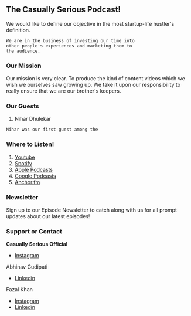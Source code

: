 ## The Casually Serious Podcast! 

We would like to define our objective in the most startup-life hustler's definition. 

```
We are in the business of investing our time into 
other people's experiences and marketing them to 
the audience. 
```

### Our Mission

Our mission is very clear. To produce the kind of content videos which we wish we ourselves saw growing up. We take it upon our responsibility to really ensure that we are our brother's keepers. 

### Our Guests 

1. Nihar Dhulekar
```
Nihar was our first guest among the 
```

### Where to Listen!
1. [Youtube](https://www.youtube.com/channel/UCSvldnJ2awBrBmgGJFwda-Q)
3. [Spotify]()
4. [Apple Podcasts]()
5. [Google Podcasts]()
6. [Anchor.fm]()

### Newsletter
Sign up to our Episode Newsletter to catch along with us for all prompt updates about our latest episodes!

### Support or Contact

**Casually Serious Official**
- [Instagram](https://instagram.com/casuallyserious_official?utm_medium=copy_link)

Abhinav Gudipati
- [Linkedin](https://www.linkedin.com/in/abhinav-gudipati-609794197/)
  
Fazal Khan
- [Instagram]()
- [Linkedin](https://www.linkedin.com/in/fazal-khan-3a430b18b/)
